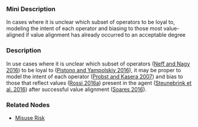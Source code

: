 ### Mini Description

In cases where it is unclear which subset of operators to be loyal to, modeling the intent of each operator and biasing to those most value-aligned if value alignment has already occurred to an acceptable degree

### Description

In use cases where it is unclear which subset of operators ([Neff and Nagy 2016](http://ijoc.org/index.php/ijoc/article/viewFile/6277/1804)) to be loyal to ([Pistono and Yampolskiy 2016](https://arxiv.org/ftp/arxiv/papers/1605/1605.02817.pdf)), it may be proper to model the intent of each operator ([Probst and Kasera 2007](http://www.cs.utah.edu/~kasera/myPapers/trust.pdf)) and bias to those that reflect values ([Rossi 2016a](https://intelligence.org/files/csrbai/pref-eth1.pdf)) present in the agent ([Steunebrink et al. 2016](http://people.idsia.ch/~steunebrink/Publications/AGI16_growing_recursive_self-improvers.pdf)) after successful value alignment ([Soares 2016](https://intelligence.org/files/ValueLearningProblem.pdf)).

### Related Nodes

- [Misuse Risk](/Value_Alignment/Security/Misuse_Risk/Misuse_Risk.md)
